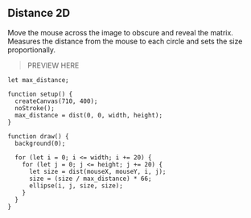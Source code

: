 ## Distance 2D

Move the mouse across the image to obscure and reveal the matrix. Measures the distance from the mouse to each circle and sets the size proportionally.

> PREVIEW HERE

```
let max_distance;

function setup() {
  createCanvas(710, 400);
  noStroke();
  max_distance = dist(0, 0, width, height);
}

function draw() {
  background(0);

  for (let i = 0; i <= width; i += 20) {
    for (let j = 0; j <= height; j += 20) {
      let size = dist(mouseX, mouseY, i, j);
      size = (size / max_distance) * 66;
      ellipse(i, j, size, size);
    }
  }
}
```